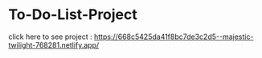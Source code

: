 # To-Do-List-Project

click here to see project : https://668c5425da41f8bc7de3c2d5--majestic-twilight-768281.netlify.app/
